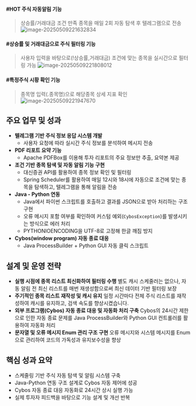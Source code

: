 #### #HOT 주식 자동알림 기능

>  상승률/거래대금 조건 만족 종목을 매일 2회 자동 탐색 후 텔레그램으로 전송
![image-20250509221632834](https://github.com/user-attachments/assets/8697917a-0232-4511-8485-be3bc2cdd61d)


#### #상승률 및 거래대금으로 주식 필터링 기능

> 사용자 입력을 바탕으로(!상승률,거래대금) 조건에 맞는 종목을 실시간으로 필터링 가능
![image-20250509221808012](https://github.com/user-attachments/assets/21e774ad-6851-4306-8f5c-efb5fc150476)


#### #특정주식 시황 확인 기능

> 종목명 입력(.종목명)으로 해당종목 상세 지표 확인
![image-20250509221947670](https://github.com/user-attachments/assets/d7185bb9-b553-472d-8c27-2607957d79d7)




## 주요 업무 및 성과

- **텔레그램 기반 주식 정보 응답 시스템 개발**
  - 사용자 요청에 따라 실시간 주식 정보를 분석하여 메시지 전송
- **PDF 리포트 요약 기능**
  - Apache PDFBox를 이용해 투자 리포트의 주요 정보만 추출, 요약본 제공
- **조건 기반 종목 탐색 및 자동 알림 기능 구현**
  - 대신증권 API를 활용하여 종목 정보 확인 및 필터링
  - Spring Scheduler를 활용하여 매일 12시와 18시에 자동으로 조건에 맞는 종목을 탐색하고, 텔레그램을 통해 알림을 전송
- **Java - Python 연동**
  - Java에서 파이썬 스크립트를 호출하고 결과를 JSON으로 받아 처리하는 구조 구현
  - 오류 메시지 포함 여부를 확인하여 커스텀 예외(`CybosException`)를 발생시키는 방식으로 에러 처리
  - PYTHONIOENCODING을 UTF-8로 고정해 한글 깨짐 방지
- **Cybos(window program) 자동 종료 대응**
  - Java ProcessBuilder + Python GUI 자동 클릭 스크립트



## 설계 및 운영 전략

- **실행 시점에 종목 리스트 최신화하여 필터링 수행**
  별도 캐시 스케줄러는 없으나, 자동 알림 전 최신 리스트를 매번 재생성함으로써 최신 데이터 기반 필터링 보장
- **주기적인 종목 리스트 재작성 및 캐시 유지**
  일정 시간마다 전체 주식 리스트를 재작성하여 캐시를 유지하고, 검색 속도를 향상시켰습니다.
- **외부 프로그램(Cybos) 자동 종료 대응 및 자동화 처리 구축**
  Cybos의 24시간 제한으로 인한 자동 종료 문제를 Java ProcessBuilder와 Python GUI 컨트롤러를 활용하여 자동화 처리
- **문자열 및 오류 메시지 Enum 관리 구조 구현**
  오류 메시지와 시스템 메시지를 Enum으로 관리하여 코드의 가독성과 유지보수성을 향상

## 핵심 성과 요약

- 스케줄링 기반 주식 자동 탐색 및 알림 시스템 구축
- Java-Python 연동 구조 설계로 Cybos 자동 제어에 성공
- Cybos 자동 종료 대응 자동화로 24시간 상시 실행 가능
- 실제 투자자 피드백을 바탕으로 기능 설계 및 개선 반복
